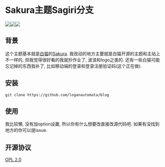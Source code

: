 ﻿# Sakura主题Sagiri分支

[![](https://img.shields.io/badge/blog-@LoganRen-orange.svg?style=plastic)](https://blog.logan.ren)![](https://img.shields.io/badge/PHP-7.1+-blue.svg?style=plastic)![](https://img.shields.io/badge/WP-5.0+-green.svg?style=plastic)

## 背景

这个主题基本就是[白猫](https://2heng.xin/)的[Sakura](https://2heng.xin/theme-sakura/). 我改动的地方主要就是白猫开源的主题和主站上不一样的, 但我觉得很好看的我就抄作业了, 波浪和logo之类的. 还有一些白猫可能忘记掉的东西我补了, 比如移动端的登录和登录注册验证码(这个正在做).

## 安装

```git
git clone https://github.com/loganautomata/blog
```

## 使用

我比较懒, 没有加option设置, 所以你有什么想要改直接改源代码吧. 如果有没找到地方的你可以提issue.

## 开源协议

[GPL 2.0](LICENSE)
